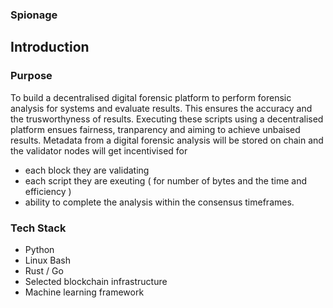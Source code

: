 ### Spionage

## Introduction

### Purpose

To build a decentralised digital forensic platform to perform forensic analysis for systems and evaluate results. This ensures the accuracy and the trusworthyness of results.
Executing these scripts using a decentralised platform ensues fairness, tranparency and aiming to achieve unbaised results. Metadata from a digital forensic analysis will be stored on chain and the validator nodes will get incentivised for 
* each block they are validating
* each script they are exeuting ( for number of bytes and the time and efficiency )
* ability to complete the analysis within the consensus timeframes.

### Tech Stack
* Python
* Linux Bash
* Rust / Go
* Selected blockchain infrastructure
* Machine learning framework
